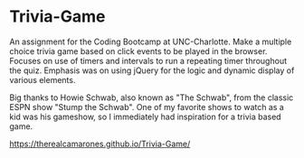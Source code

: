 # Trivia-Game

An assignment for the Coding Bootcamp at UNC-Charlotte. Make a multiple choice trivia game based on click events to be played in the browser. Focuses on use of timers and intervals to run a repeating timer throughout the quiz. Emphasis was on using jQuery for the logic and dynamic display of various elements.

Big thanks to Howie Schwab, also known as "The Schwab", from the classic ESPN show "Stump the Schwab". One of my favorite shows to watch as a kid was his gameshow, so I immediately had inspiration for a trivia based game.

https://therealcamarones.github.io/Trivia-Game/

